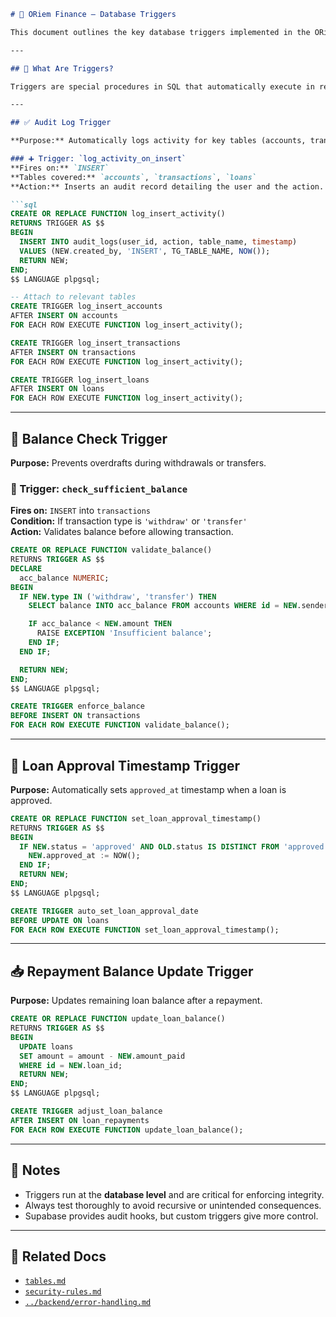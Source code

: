 ```markdown
# 🔁 ORiem Finance – Database Triggers

This document outlines the key database triggers implemented in the ORiem Finance system. Triggers are used to automate system tasks such as audit logging, enforcing constraints, or sending notifications when certain database operations occur.

---

## 📌 What Are Triggers?

Triggers are special procedures in SQL that automatically execute in response to certain events on a table, such as `INSERT`, `UPDATE`, or `DELETE`.

---

## ✅ Audit Log Trigger

**Purpose:** Automatically logs activity for key tables (accounts, transactions, loans) into the `audit_logs` table.

### ➕ Trigger: `log_activity_on_insert`
**Fires on:** `INSERT`  
**Tables covered:** `accounts`, `transactions`, `loans`  
**Action:** Inserts an audit record detailing the user and the action.

```sql
CREATE OR REPLACE FUNCTION log_insert_activity()
RETURNS TRIGGER AS $$
BEGIN
  INSERT INTO audit_logs(user_id, action, table_name, timestamp)
  VALUES (NEW.created_by, 'INSERT', TG_TABLE_NAME, NOW());
  RETURN NEW;
END;
$$ LANGUAGE plpgsql;

-- Attach to relevant tables
CREATE TRIGGER log_insert_accounts
AFTER INSERT ON accounts
FOR EACH ROW EXECUTE FUNCTION log_insert_activity();

CREATE TRIGGER log_insert_transactions
AFTER INSERT ON transactions
FOR EACH ROW EXECUTE FUNCTION log_insert_activity();

CREATE TRIGGER log_insert_loans
AFTER INSERT ON loans
FOR EACH ROW EXECUTE FUNCTION log_insert_activity();
```

---

## 🔄 Balance Check Trigger

**Purpose:** Prevents overdrafts during withdrawals or transfers.

### 🔁 Trigger: `check_sufficient_balance`
**Fires on:** `INSERT` into `transactions`  
**Condition:** If transaction type is `'withdraw'` or `'transfer'`  
**Action:** Validates balance before allowing transaction.

```sql
CREATE OR REPLACE FUNCTION validate_balance()
RETURNS TRIGGER AS $$
DECLARE
  acc_balance NUMERIC;
BEGIN
  IF NEW.type IN ('withdraw', 'transfer') THEN
    SELECT balance INTO acc_balance FROM accounts WHERE id = NEW.sender_id;

    IF acc_balance < NEW.amount THEN
      RAISE EXCEPTION 'Insufficient balance';
    END IF;
  END IF;

  RETURN NEW;
END;
$$ LANGUAGE plpgsql;

CREATE TRIGGER enforce_balance
BEFORE INSERT ON transactions
FOR EACH ROW EXECUTE FUNCTION validate_balance();
```

---

## 🧾 Loan Approval Timestamp Trigger

**Purpose:** Automatically sets `approved_at` timestamp when a loan is approved.

```sql
CREATE OR REPLACE FUNCTION set_loan_approval_timestamp()
RETURNS TRIGGER AS $$
BEGIN
  IF NEW.status = 'approved' AND OLD.status IS DISTINCT FROM 'approved' THEN
    NEW.approved_at := NOW();
  END IF;
  RETURN NEW;
END;
$$ LANGUAGE plpgsql;

CREATE TRIGGER auto_set_loan_approval_date
BEFORE UPDATE ON loans
FOR EACH ROW EXECUTE FUNCTION set_loan_approval_timestamp();
```

---

## 📥 Repayment Balance Update Trigger

**Purpose:** Updates remaining loan balance after a repayment.

```sql
CREATE OR REPLACE FUNCTION update_loan_balance()
RETURNS TRIGGER AS $$
BEGIN
  UPDATE loans
  SET amount = amount - NEW.amount_paid
  WHERE id = NEW.loan_id;
  RETURN NEW;
END;
$$ LANGUAGE plpgsql;

CREATE TRIGGER adjust_loan_balance
AFTER INSERT ON loan_repayments
FOR EACH ROW EXECUTE FUNCTION update_loan_balance();
```

---

## 🧠 Notes

- Triggers run at the **database level** and are critical for enforcing integrity.
- Always test thoroughly to avoid recursive or unintended consequences.
- Supabase provides audit hooks, but custom triggers give more control.

---

## 📎 Related Docs

- [`tables.md`](./tables.md)
- [`security-rules.md`](./security-rules.md)
- [`../backend/error-handling.md`](../backend/error-handling.md)

```

